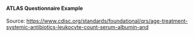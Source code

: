 #### ATLAS Questionnaire Example

Source: https://www.cdisc.org/standards/foundational/qrs/age-treatment-systemic-antibiotics-leukocyte-count-serum-albumin-and